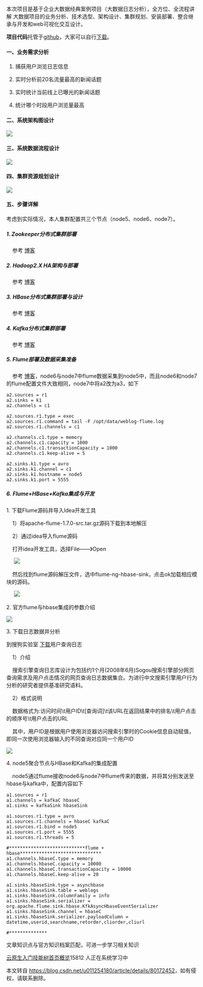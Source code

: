  

本次项目是基于企业大数据经典案例项目（大数据日志分析），全方位、全流程讲解 大数据项目的业务分析、技术选型、架构设计、集群规划、安装部署、整合继承与开发和web可视化交互设计。

**项目代码**托管于[github](https://so.csdn.net/so/search?q=github&spm=1001.2101.3001.7020)，大家可以自行[下载](https://github.com/ZzXxL1994/News_Spark)。  

  

#### 一、业务需求分析

1.  捕获用户浏览日志信息  
    
2.  实时分析前20名流量最高的新闻话题  
    
3.  实时统计当前线上已曝光的新闻话题  
    
4.  统计哪个时段用户浏览量最高  
    

#### 二、系统架构图设计

![](https://img-blog.csdn.net/2018050221365754)

#### 三、系统数据流程设计

![](https://img-blog.csdn.net/20180502213748953)

#### 四、集群资源规划设计

![](https://img-blog.csdn.net/20180502213952592)

#### 五、步骤详解

考虑到实际情况，本人集群配置共三个节点（node5、node6、node7）。

##### 1\. Zookeeper分布式集群部署

    参考 [博客](https://blog.csdn.net/u011254180/article/details/79480234)  

##### 2. Hadoop2.X HA架构与部署

    参考 [博客](https://blog.csdn.net/u011254180/article/details/77922331)  

##### 3. HBase分布式集群部署与设计

    参考 [博客](https://blog.csdn.net/u011254180/article/details/80171500)  

##### 4. Kafka分布式集群部署

    参考 [博客](https://blog.csdn.net/u011254180/article/details/79481088)  

##### 5. Flume部署及数据采集准备

    参考 [博客](https://blog.csdn.net/u011254180/article/details/80000763)，node6与node7中flume数据采集到node5中，而且node6和node7的flume配置文件大致相同，node7中将a2改为a3，如下  

    a2.sources = r1
    a2.sinks = k1
    a2.channels = c1
    
    a2.sources.r1.type = exec
    a2.sources.r1.command = tail -F /opt/data/weblog-flume.log
    a2.sources.r1.channels = c1
    
    a2.channels.c1.type = memory
    a2.channels.c1.capacity = 1000
    a2.channels.c1.transactionCapacity = 1000
    a2.channels.c1.keep-alive = 5
    
    a2.sinks.k1.type = avro
    a2.sinks.k1.channel = c1
    a2.sinks.k1.hostname = node5
    a2.sinks.k1.port = 5555

##### 6. Flume+HBase+Kafka集成与开发

1. 下载Flume源码并导入Idea开发工具

    1）将apache-flume-1.7.0-src.tar.gz源码下载到本地解压  

    2）通过idea导入flume源码  

    打开idea开发工具，选择File——》Open

     ![](https://img-blog.csdn.net/20180502215031762)  

    然后找到flume源码解压文件，选中flume-ng-hbase-sink，点击ok加载相应模块的源码。  

     ![](https://img-blog.csdn.net/20180502215332891)

2. 官方flume与hbase集成的参数介绍

![](https://img-blog.csdn.net/20180502215449423)  

3\. 下载日志数据并分析

到搜狗实验室 [下载](http://www.sogou.com/labs/resource/q.php)用户查询日志

    1）介绍

    搜索引擎查询日志库设计为包括约1个月(2008年6月)Sogou搜索引擎部分网页查询需求及用户点击情况的网页查询日志数据集合。为进行中文搜索引擎用户行为分析的研究者提供基准研究语料。

    2）格式说明  

    数据格式为:访问时间\\t用户ID\\t\[查询词\]\\t该URL在返回结果中的排名\\t用户点击的顺序号\\t用户点击的URL  

    其中，用户ID是根据用户使用浏览器访问搜索引擎时的Cookie信息自动赋值，即同一次使用浏览器输入的不同查询对应同一个用户ID  

![](https://img-blog.csdn.net/2018050221574794)  

4. node5聚合节点与HBase和Kafka的集成配置

    node5通过flume接收node6与node7中flume传来的数据，并将其分别发送至hbase与kafka中，配置内容如下  

    a1.sources = r1
    a1.channels = kafkaC hbaseC
    a1.sinks = kafkaSink hbaseSink
    
    a1.sources.r1.type = avro       
    a1.sources.r1.channels = hbaseC kafkaC
    a1.sources.r1.bind = node5
    a1.sources.r1.port = 5555 
    a1.sources.r1.threads = 5 
    
    #****************************flume + hbase****************************** 
    a1.channels.hbaseC.type = memory
    a1.channels.hbaseC.capacity = 10000
    a1.channels.hbaseC.transactionCapacity = 10000
    a1.channels.hbaseC.keep-alive = 20
    
    a1.sinks.hbaseSink.type = asynchbase
    a1.sinks.hbaseSink.table = weblogs
    a1.sinks.hbaseSink.columnFamily = info
    a1.sinks.hbaseSink.serializer = org.apache.flume.sink.hbase.KfkAsyncHbaseEventSerializer
    a1.sinks.hbaseSink.channel = hbaseC
    a1.sinks.hbaseSink.serializer.payloadColumn = datetime,userid,searchname,retorder,cliorder,cliurl
    
    #**************

文章知识点与官方知识档案匹配，可进一步学习相关知识

[云原生入门技能树](https://edu.csdn.net/skill/cloud_native/?utm_source=csdn_ai_skill_tree_blog)[首页](https://edu.csdn.net/skill/cloud_native/?utm_source=csdn_ai_skill_tree_blog)[概览](https://edu.csdn.net/skill/cloud_native/?utm_source=csdn_ai_skill_tree_blog)15812 人正在系统学习中

本文转自 <https://blog.csdn.net/u011254180/article/details/80172452>，如有侵权，请联系删除。